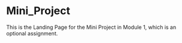 # Mini_Project
This is the Landing Page for the Mini Project in Module 1, which is an optional assignment.
